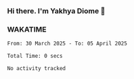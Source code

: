 ### Hi there. I'm Yakhya Diome 👋

### WAKATIME
<!--START_SECTION:waka-->

```txt
From: 30 March 2025 - To: 05 April 2025

Total Time: 0 secs

No activity tracked
```

<!--END_SECTION:waka-->
